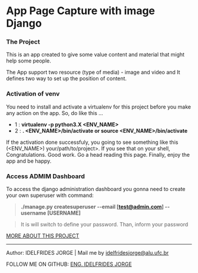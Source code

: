 # App Page Capture with image Django


### The Project
This is an app created to give some value content and material that might help some people.


The App support two resource (type of media) - image and video and It defines two way to set up the position of content. 

### Activation of venv
You need to  install and activate a virtualenv for this  project before you make any action on the app. So, do like this ...
* 1 : **virtualenv -p python3.X <ENV_NAME>**
* 2 : **. <ENV_NAME>/bin/activate or source <ENV_NAME>/bin/activate** 

If the activation done successfuly, you going to see something like this (<ENV_NAME>) your/path/to/project>.
If you see that on your shell, Congratulations. Good work. Go a head reading this page.
Finally, enjoy the app and be happy.

### Access ADMIM Dashboard
To access the django administration dashboard you gonna need to create your own superuser with command:
> **./manage.py createsuperuser --email [test@admin.com] --username [USERNAME]**

> It is will switch to define your password. Than, inform your password


[MORE ABOUT THIS PROJECT](https://github.com/idelfrides/App_Page_Captura_image/wiki)


-------------

Author: IDELFRIDES JORGE | Mail me by idelfridesjorge@alu.ufc.br 

FOLLOW ME ON GITHUB: [ENG. IDELFRIDES JORGE](https://github.com/idelfrides)
